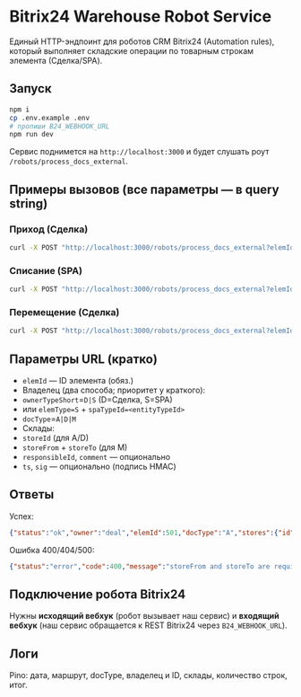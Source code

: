 # Bitrix24 Warehouse Robot Service


Единый HTTP-эндпоинт для роботов CRM Bitrix24 (Automation rules), который выполняет складские операции по товарным строкам элемента (Сделка/SPA).


## Запуск
```bash
npm i
cp .env.example .env
# пропиши B24_WEBHOOK_URL
npm run dev
```
Сервис поднимется на `http://localhost:3000` и будет слушать роут `/robots/process_docs_external`.


## Примеры вызовов (все параметры — в query string)
### Приход (Сделка)
```bash
curl -X POST "http://localhost:3000/robots/process_docs_external?elemId=501&ownerTypeShort=D&docType=A&storeId=3&responsibleId=777&comment=Receipt%20via%20robot"
```


### Списание (SPA)
```bash
curl -X POST "http://localhost:3000/robots/process_docs_external?elemId=777&elemType=S&spaTypeId=1068&docType=D&storeId=2"
```


### Перемещение (Сделка)
```bash
curl -X POST "http://localhost:3000/robots/process_docs_external?elemId=888&ownerTypeShort=D&docType=M&storeFrom=1&storeTo=2&comment=Move"
```


## Параметры URL (кратко)
- `elemId` — ID элемента (обяз.)
- Владелец (два способа; приоритет у краткого):
- `ownerTypeShort`=`D|S` (D=Сделка, S=SPA)
- или `elemType=S` + `spaTypeId=<entityTypeId>`
- `docType`=`A|D|M`
- Склады:
- `storeId` (для A/D)
- `storeFrom` + `storeTo` (для M)
- `responsibleId`, `comment` — опционально
- `ts`, `sig` — опционально (подпись HMAC)


## Ответы
Успех:
```json
{"status":"ok","owner":"deal","elemId":501,"docType":"A","stores":{"id":3},"rowsFound":3,"rowsProcessed":3,"message":"Document created: 123"}
```
Ошибка 400/404/500:
```json
{"status":"error","code":400,"message":"storeFrom and storeTo are required for docType=M"}
```


## Подключение робота Bitrix24
Нужны **исходящий вебхук** (робот вызывает наш сервис) и **входящий вебхук** (наш сервис обращается к REST Bitrix24 через `B24_WEBHOOK_URL`).


## Логи
Pino: дата, маршрут, docType, владелец и ID, склады, количество строк, итог.